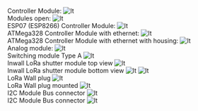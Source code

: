 
Controller Module:
![lt](https://github.com/tinytronix/homeautomation/blob/master/Photos/Controller_TypA.JPG)
<br>Modules open:
![lt](https://github.com/tinytronix/homeautomation/blob/master/Photos/ModulesOpen.jpg)
<br>ESP07 (ESP8266) Controller Module:
![lt](https://github.com/tinytronix/homeautomation/blob/master/Photos/ESP07.jpg)
<br>ATMega328 Controller Module with ethernet:
![lt](https://github.com/tinytronix/homeautomation/blob/master/Photos/ControllerC1.jpg)
<br>ATMega328 Controller Module with ethernet with housing:
![lt](https://github.com/tinytronix/homeautomation/blob/master/Photos/ControllerC3.jpg)
<br>Analog module:
![lt](https://github.com/tinytronix/homeautomation/blob/master/Photos/Analogmodul_TypA.JPG)
<br>Switching module Type A
![lt](https://github.com/tinytronix/homeautomation/blob/master/Photos/Schaltmodul_A.JPG)
<br>Inwall LoRa shutter module top view
![lt](https://github.com/tinytronix/homeautomation/blob/master/Photos/loraShutterModuleTop.JPG)
<br>Inwall LoRa shutter module bottom view
![lt](https://github.com/tinytronix/homeautomation/blob/master/Photos/loraShutterModuleBottom.JPG)
![lt](https://github.com/tinytronix/homeautomation/blob/master/Photos/LoRa2.JPG)
<br>LoRa Wall plug
![lt](https://github.com/tinytronix/homeautomation/blob/master/Photos/loraSteckdoseInnen.JPG)
<br>LoRa Wall plug mounted
![lt](https://github.com/tinytronix/homeautomation/blob/master/Photos/loraSteckdose.JPG)
<br>I2C Module Bus connector
![lt](https://github.com/tinytronix/homeautomation/blob/master/Photos/I2CBus.JPG)
<br>I2C Module Bus connector
![lt](https://github.com/tinytronix/homeautomation/blob/master/Photos/I2CConnector.JPG)
